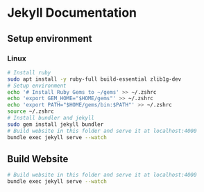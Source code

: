 # Jekyll Documentation

## Setup environment

### Linux

```bash
# Install ruby
sudo apt install -y ruby-full build-essential zlib1g-dev
# Setup environment
echo '# Install Ruby Gems to ~/gems' >> ~/.zshrc
echo 'export GEM_HOME="$HOME/gems"' >> ~/.zshrc
echo 'export PATH="$HOME/gems/bin:$PATH"' >> ~/.zshrc
source ~/.zshrc
# Install bundler and jekyll
sudo gem install jekyll bundler
# Build website in this folder and serve it at localhost:4000
bundle exec jekyll serve --watch
```

## Build Website

```bash
# Build website in this folder and serve it at localhost:4000
bundle exec jekyll serve --watch
```

